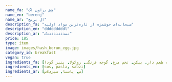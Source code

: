 ```yaml
---
name_fa: "هش براون اگ"
name_en: "berenj"
name_ar: "ال برنج"
description_fa: "صبحانه‌ای خوشمزه از تازه‌ترین مواد اولیه"
description_en: "dddddddddl"
description_ar: "نمذذذذذذذذک"
price: 185
type: item
image: images/hash_borun_egg.jpg
category_id: breakfast
vegan: true
ingredients_fa: [نان انگلیش مافین, ھش براون, پنیر لبنە طعم دار, بیکن, تخم مرغ, گوجە فرنگی, روکولا, پنیر گودا]
ingredients_en: [sos, pasta, sabzi]
ingredients_ar: [سsس, پاستا, سبزی]
---
```


